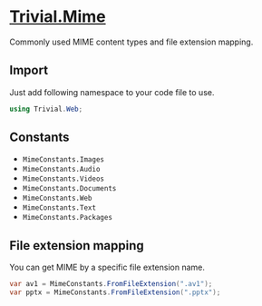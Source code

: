 ﻿# [Trivial.Mime](../docs/web/mime)

Commonly used MIME content types and file extension mapping.

## Import

Just add following namespace to your code file to use.

```csharp
using Trivial.Web;
```

## Constants

- `MimeConstants.Images`
- `MimeConstants.Audio`
- `MimeConstants.Videos`
- `MimeConstants.Documents`
- `MimeConstants.Web`
- `MimeConstants.Text`
- `MimeConstants.Packages`

## File extension mapping

You can get MIME by a specific file extension name.

```csharp
var av1 = MimeConstants.FromFileExtension(".av1");
var pptx = MimeConstants.FromFileExtension(".pptx");
```
